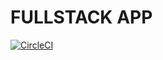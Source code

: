 # FULLSTACK APP

[![CircleCI](https://circleci.com/gh/Royalboe/project-ml-microservice-kubernetes.svg?style=svg)](https://circleci.com/gh/Royalboe/project-ml-microservice-kubernetes)
